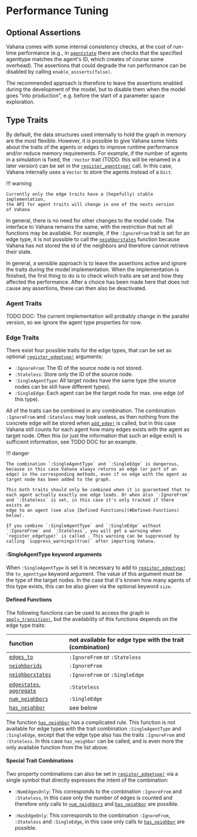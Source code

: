 # Performance Tuning

## Optional Assertions

Vahana comes with some internal consistency checks, at the cost of
run-time performance (e.g., in [`agentstate`](@ref) there are checks
that the specified agenttype matches the agent's ID, which creates of
course some overhead). The assertions that could degrade the run
performance can be disabled by calling `enable_assserts(false)`.

The recommended approach is therefore to leave the assertions enabled
during the development of the model, but to disable them when the
model goes "into production", e.g. before the start of a parameter
space exploration. 

## Type Traits

By default, the data structures used internally to hold the graph in
memory are the most flexible. However, it is possible to give Vahana
some hints about the traits of the agents or edges to improve
runtime performance and/or reduce memory requirements. For example, if
the number of agents in a simulation is fixed, the `:Vector` trait
(TODO: this will be renamed in a later version) can be set in the
[`register_agenttype!`](@ref) call. In this case, Vahana internally uses a
`Vector` to store the agents instead of a `Dict`.

!!! warning

	Currently only the edge traits have a (hopefully) stable implementation,
	the API for agent traits will change in one of the nexts version
	of Vahana

In general, there is no need for other changes to the model code. The
interface to Vahana remains the same, with the restriction that not
all functions may be available. For example, if the `:IgnoreFrom`
trait is set for an edge type, it is not possible to call the
[`neighborstates`](@ref) function because Vahana has not stored the id
of the neighbors and therefore cannot retrieve their state.

In general, a sensible approach is to leave the assertions active and
ignore the traits during the model implementation. When the
implementation is finished, the first thing to do is to check which
traits are set and how they affected the performance. After a choice
has been made here that does not cause any assertions, these can then
also be deactivated.

### Agent Traits

TODO DOC: The current implementation will probably change in the parallel
version, so we ignore the agent type properties for now.

### Edge Traits

There exist four possible traits for the edge types, that can be 
set as optional [`register_edgetype!`](@ref) arguments:

- `:IgnoreFrom`: The ID of the source node is not stored. 
- `:Stateless`: Store only the ID of the source node. 
- `:SingleAgentType`: All target nodes have the same type (the source nodes can be still have different types).
- `:SingleEdge`: Each agent can be the target node for max. one edge (of
  this type).

All of the traits can be combined in any combination. The combination
`:IgnoreFrom` and `:Stateless` may look useless, as then nothing from
the concrete edge will be stored when [`add_edge!`](@ref) is called,
but in this case Vahana still counts for each agent how many edges
exists with the agent as target node. Often this (or just the
information that such an edge exist) is sufficient information, see
TODO DOC for an example.

!!! danger

	The combination `:SingleAgentType` and `:SingleEdge` is dangerous,
	because in this case Vahana always returns an edge (or part of an
	edge) in the corresponding methods, even if no edge with the agent as
	target node has been added to the graph.
	
	This both traits should only be combined when it is guaranteed that to
	each agent actually exactly one edge leads. Or when also `:IgnoreFrom`
	and `:Stateless` is set, in this case it's only tracked if there exists an
	edge to an agent (see also [Defined Functions](#Defined-Functions) below).
	
	If you combine `:SingleAgentType` and `:SingleEdge` without
	`:IgnoreFrom` and `:Stateless`, you will get a warning when
	`register_edgetype!` is called . This warning can be suppressed by
	calling `suppress_warnings(true)` after importing Vahana.

#### :SingleAgentType keyword arguments

When `:SingleAgentType` is set it is necessary to add to
[`register_edgetype!`](@ref) the `to_agenttype` keyword argument. The value of
this argument must be the type of the target nodes. In the case that
it's known how many agents of this type exists, this can be also given
via the optional keyword `size`.

#### Defined Functions

The following functions can be used to access the graph in
[`apply_transition!`](@ref), but the availability of this functions
depends on the edge type traits:

| function                                  | not available for edge type with the trait (combination) |
|:------------------------------------------|:---------------------------------------------------------|
| [`edges_to`](@ref)                        | `:IgnoreFrom` or `:Stateless`                            |
| [`neighborids`](@ref)                     | `:IgnoreFrom`                                            |
| [`neighborstates`](@ref)                  | `:IgnoreFrom` or `:SingleEdge`                           |
| [`edgestates`](@ref), [`aggregate`](@ref) | `:Stateless`                                             |
| [`num_neighbors`](@ref)                   | `:SingleEdge`                                            |
| [`has_neighbor`](@ref)                    | see below                                                |

The function [`has_neighbor`](@ref) has a complicated rule. This
function is not available for edge types with the trait combination
`:SingleAgentType` and `:SingleEdge`, except that the edge type also
has the traits `:IgnoreFrom` and `:Stateless`. In this case
`has_neighbor` can be called, and is even more the only available
function from the list above.

#### Special Trait Combinations

Two property combinations can also be set in
[`register_edgetype!`](@ref) via a single symbol that directly
expresses the intent of the combination:

- `:NumEdgesOnly`: This corresponds to the combination `:IgnoreFrom`
  and `:Stateless`, in this case only the number of edges is counted
  and therefore only calls to [`num_neighbors`](@ref) and
  [`has_neighbor`](@ref) are possible.

- `:HasEdgeOnly`: This corresponds to the combination `:IgnoreFrom`,
  `:Stateless` and `:SingleEdge`, in this case only calls to
  [`has_neighbor`](@ref) are possible.


